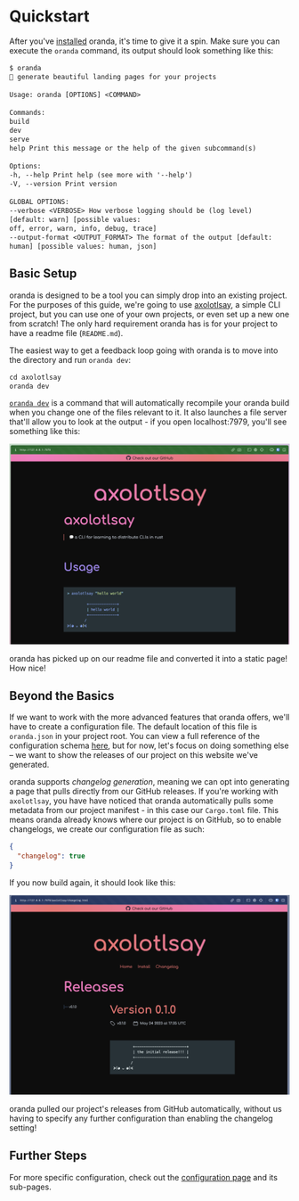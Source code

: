# Quickstart

After you've [installed](./install.md) oranda, it's time to give it a spin. Make sure you can execute the
`oranda` command, its output should look something like this:

```
$ oranda
🎁 generate beautiful landing pages for your projects

Usage: oranda [OPTIONS] <COMMAND>

Commands:
build
dev
serve
help Print this message or the help of the given subcommand(s)

Options:
-h, --help Print help (see more with '--help')
-V, --version Print version

GLOBAL OPTIONS:
--verbose <VERBOSE> How verbose logging should be (log level) [default: warn] [possible values:
off, error, warn, info, debug, trace]
--output-format <OUTPUT_FORMAT> The format of the output [default: human] [possible values: human, json]

```

## Basic Setup

oranda is designed to be a tool you can simply drop into an existing project. For the purposes of this
guide, we're going to use [axolotlsay], a simple CLI project, but you can use one of your own
projects, or even set up a new one from scratch! The only hard requirement oranda has is for your
project to have a readme file (`README.md`).

The easiest way to get a feedback loop going with oranda is to move into the directory and run `oranda dev`:

```
cd axolotlsay
oranda dev
```

[`oranda dev`](./cli/dev.md) is a command that will automatically recompile your oranda build when you change
one of the files relevant to it. It also launches a file server that'll allow you to look at the output -
if you open localhost:7979, you'll see something like this:

![an image of the default oranda output when ran on `axolotlsay`](./images/quickstart-1.png)

oranda has picked up on our readme file and converted it into a static page! How nice!

## Beyond the Basics

If we want to work with the more advanced features that oranda offers, we'll have to create a configuration file.
The default location of this file is `oranda.json` in your project root. You can view a full reference of the
configuration schema [here](./configuration.md), but for now, let's focus on doing something else – we want to
show the releases of our project on this website we've generated.

oranda supports _changelog generation_, meaning we can opt into generating a page that pulls directly from our
GitHub releases.  If you're working with `axolotlsay`, you have have noticed that oranda automatically pulls
some metadata from our project manifest - in this case our `Cargo.toml` file. This means oranda already knows
where our project is on GitHub, so to enable changelogs, we create our configuration file as such:

```json
{
  "changelog": true
}
```

If you now build again, it should look like this:

![an image of oranda with changelogs enabled](./images/quickstart-2.png)

oranda pulled our project's releases from GitHub automatically, without us having to specify any further configuration
than enabling the changelog setting!

## Further Steps

For more specific configuration, check out the [configuration page](./configuration.md) and its sub-pages.

[axolotlsay]: https://github.com/axodotdev/axolotlsay
